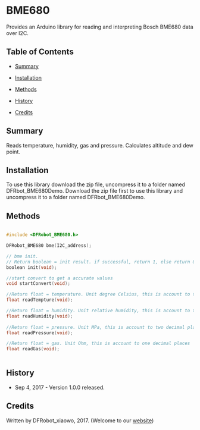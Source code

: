 # BME680
Provides an Arduino library for reading and interpreting Bosch BME680 data over I2C.

## Table of Contents

* [Summary](#summary)
* [Installation](#installation)
* [Methods](#methods)

* [History](#history)
* [Credits](#credits)
<snippet>
<content>

## Summary

Reads temperature, humidity, gas and pressure. Calculates altitude and dew point.

## Installation

To use this library download the zip file, uncompress it to a folder named DFRbot_BME680Demo. 
Download the zip file first to use this library and uncompress it to a folder named DFRbot_BME680Demo. 

## Methods

```C++

#include <DFRobot_BME680.h>

DFRobot_BME680 bme(I2C_address);

// bme init.
// Return boolean = init result. if successful, return 1, else return 0
boolean init(void);

//start convert to get a accurate values
void startConvert(void);

//Return float = temperature. Unit degree Celsius, this is account to two decimal places
float readTempture(void);

//Return float = humidity. Unit relative humidity, this is account to two decimal places
float readHumidity(void);
	
//Return float = pressure. Unit MPa, this is account to two decimal places
float readPressure(void);

//Return float = gas. Unit Ohm, this is account to one decimal places
float readGas(void);
	
```
	
## History

- Sep 4, 2017 - Version 1.0.0 released.

## Credits

Written by DFRobot_xiaowo, 2017. (Welcome to our [website](https://www.dfrobot.com/))
